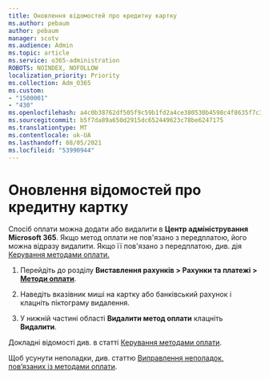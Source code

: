 ```yaml
---
title: Оновлення відомостей про кредитну картку
ms.author: pebaum
author: pebaum
manager: scotv
ms.audience: Admin
ms.topic: article
ms.service: o365-administration
ROBOTS: NOINDEX, NOFOLLOW
localization_priority: Priority
ms.collection: Adm_O365
ms.custom:
- "1500001"
- "430"
ms.openlocfilehash: a4c0b38762df505f9c59b1fd2a4ce380530b4598c4f8635f7c30c7fe277f56a4
ms.sourcegitcommit: b5f7da89a650d2915dc652449623c78be6247175
ms.translationtype: MT
ms.contentlocale: uk-UA
ms.lasthandoff: 08/05/2021
ms.locfileid: "53990944"
---
```

# <a name="update-my-credit-card-information"></a>Оновлення відомостей про кредитну картку

Спосіб оплати можна додати або видалити в **Центр адміністрування Microsoft 365**. Якщо метод оплати не пов'язано з передплатою, його можна відразу видалити. Якщо її пов'язано з передплатою, див. дія [Керування методами оплати.](https://docs.microsoft.com/microsoft-365/commerce/billing-and-payments/manage-payment-methods)

1. Перейдіть до розділу **Виставлення рахунків > Рахунки та платежі > [Методи оплати](https://go.microsoft.com/fwlink/p/?linkid=2018806)**.

2. Наведіть вказівник миші на картку або банківський рахунок і клацніть піктограму видалення.

3. У нижній частині області **Видалити метод оплати** клацніть **Видалити**.

Докладні відомості див. в статті [Керування методами оплати](https://docs.microsoft.com/microsoft-365/commerce/billing-and-payments/manage-payment-methods).

Щоб усунути неполадки, див. статтю [Виправлення неполадок, пов’язаних із методами оплати](https://docs.microsoft.com/microsoft-365/commerce/billing-and-payments/manage-payment-methods#troubleshoot-payment-methods).
